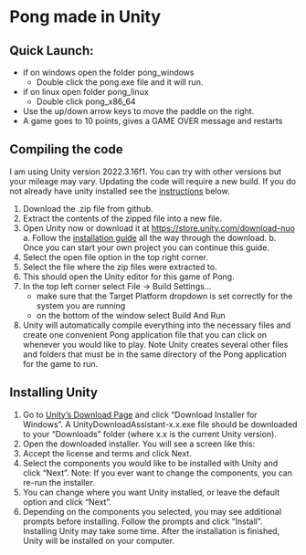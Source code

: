 
# Pong made in Unity
## Quick Launch:
- if on windows open the folder pong_windows
   - Double click the pong.exe file and it will run.
- if on linux open folder pong_linux
   - Double click pong_x86_64
- Use the up/down arrow keys to move the paddle on the right.
- A game goes to 10 points, gives a GAME OVER message and restarts

## Compiling the code
I am using Unity version 2022.3.16f1. You can try with other versions but your mileage may vary.
Updating the code will require a new build. If you do not already have unity installed see the [instructions](#installing-unity) below.
1) Download the .zip file from github.
2) Extract the contents of the zipped file into a new file.
3) Open Unity now or download it at https://store.unity.com/download-nuo
   a. Follow the [installation guide](#installing-unity) all the way through the download.
   b. Once you can start your own project you can continue this guide.
4) Select the open file option in the top right corner.
5) Select the file where the zip files were extracted to.
6) This should open the Unity editor for this game of Pong.
7) In the top left corner select File -> Build Settings...
   - make sure that the Target Platform dropdown is set correctly for the system you are running
   - on the bottom of the window select Build And Run
8) Unity will automatically compile everything into the necessary files and create one
convenient Pong application file that you can click on whenever you would like to play.
Note Unity creates several other files and folders that must be in the same directory of
the Pong application for the game to run.

## Installing Unity
1. Go to [Unity’s Download Page](https://unity.com/download) and click “Download Installer for Windows”.
A UnityDownloadAssistant-x.x.exe file should be downloaded to your “Downloads”
folder (where x.x is the current Unity version).
2. Open the downloaded installer. You will see a screen like this:
3. Accept the license and terms and click Next.
4. Select the components you would like to be installed with Unity and click “Next”.
Note: If you ever want to change the components, you can re-run the installer.
5. You can change where you want Unity installed, or leave the default option and click
“Next”.
6. Depending on the components you selected, you may see additional prompts before
installing. Follow the prompts and click “Install”. Installing Unity may take some time.
After the installation is finished, Unity will be installed on your computer.
